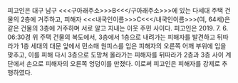 피고인은 대구 남구 <<<구아래주소>>>B<<</구아래주소>>>에 있는 다세대 주택 건물의 2층에 거주하고, 피해자 <<<내국인이름>>>C<<</내국인이름>>>(여, 64세)은 같은 건물의 3층에 거주하며 서로 알고 지내는 이웃 주민 사이다.
피고인은 2019. 7. 6. 06:30경 위 주택 건물의 복도에서, 3층에서 1층으로 내려가는 피해자를 발견하고 뒤따라가 1층 세대의 대문 앞에서 민소매 원피스를 입은 피해자의 오른쪽 어깨 부위에 입을 맞추고, 이를 피해 다시 3층으로 도망쳐 올라가는 피해자를 뒤따라가 2층과 3층 사이 계단에서 손으로 피해자의 오른쪽 엉덩이를 만졌다.
이로써 피고인은 피해자를 강제로 추행하였다.
